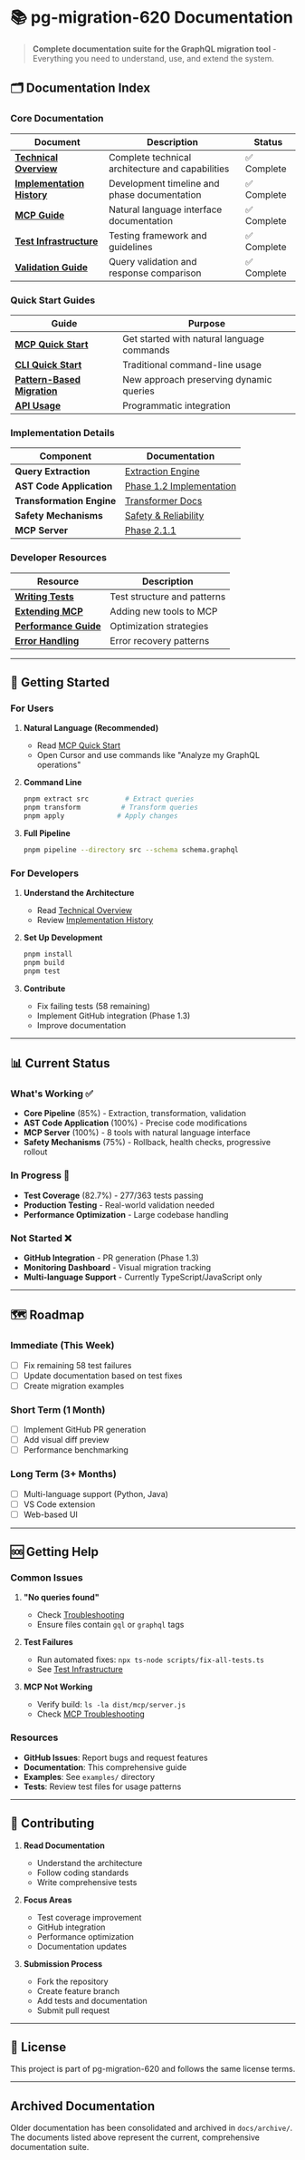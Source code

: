 # 📚 pg-migration-620 Documentation

> **Complete documentation suite for the GraphQL migration tool** - Everything you need to understand, use, and extend the system.

## 🗂️ Documentation Index

### Core Documentation

| Document                                                  | Description                                      | Status      |
| --------------------------------------------------------- | ------------------------------------------------ | ----------- |
| [**Technical Overview**](./TECHNICAL-OVERVIEW.md)         | Complete technical architecture and capabilities | ✅ Complete |
| [**Implementation History**](./IMPLEMENTATION-HISTORY.md) | Development timeline and phase documentation     | ✅ Complete |
| [**MCP Guide**](./MCP-GUIDE.md)                           | Natural language interface documentation         | ✅ Complete |
| [**Test Infrastructure**](./TEST-INFRASTRUCTURE.md)       | Testing framework and guidelines                 | ✅ Complete |
| [**Validation Guide**](./VALIDATION-GUIDE.md)             | Query validation and response comparison         | ✅ Complete |

### Quick Start Guides

| Guide                                                        | Purpose                                    |
| ------------------------------------------------------------ | ------------------------------------------ |
| [**MCP Quick Start**](../README-MCP.md)                      | Get started with natural language commands |
| [**CLI Quick Start**](../README.md#quick-start)              | Traditional command-line usage             |
| [**Pattern-Based Migration**](../PATTERN-BASED-MIGRATION.md) | New approach preserving dynamic queries    |
| [**API Usage**](./TECHNICAL-OVERVIEW.md#integration-points)  | Programmatic integration                   |

### Implementation Details

| Component                 | Documentation                                                                               |
| ------------------------- | ------------------------------------------------------------------------------------------- |
| **Query Extraction**      | [Extraction Engine](./IMPLEMENTATION-HISTORY.md#phase-11-core-implementation)               |
| **AST Code Application**  | [Phase 1.2 Implementation](./IMPLEMENTATION-HISTORY.md#phase-12-ast-based-code-application) |
| **Transformation Engine** | [Transformer Docs](./TECHNICAL-OVERVIEW.md#intelligent-transformation-85-complete)          |
| **Safety Mechanisms**     | [Safety & Reliability](./TECHNICAL-OVERVIEW.md#safety--reliability)                         |
| **MCP Server**            | [Phase 2.1.1](./IMPLEMENTATION-HISTORY.md#phase-211-mcp-server-implementation)              |

### Developer Resources

| Resource                                                                     | Description                 |
| ---------------------------------------------------------------------------- | --------------------------- |
| [**Writing Tests**](./TEST-INFRASTRUCTURE.md#writing-tests)                  | Test structure and patterns |
| [**Extending MCP**](./MCP-GUIDE.md#extending-the-server)                     | Adding new tools to MCP     |
| [**Performance Guide**](./TECHNICAL-OVERVIEW.md#performance-characteristics) | Optimization strategies     |
| [**Error Handling**](./VALIDATION-GUIDE.md#error-handling)                   | Error recovery patterns     |

---

## 🚀 Getting Started

### For Users

1. **Natural Language (Recommended)**
   - Read [MCP Quick Start](../README-MCP.md)
   - Open Cursor and use commands like "Analyze my GraphQL operations"

2. **Command Line**

   ```bash
   pnpm extract src         # Extract queries
   pnpm transform          # Transform queries
   pnpm apply             # Apply changes
   ```

3. **Full Pipeline**
   ```bash
   pnpm pipeline --directory src --schema schema.graphql
   ```

### For Developers

1. **Understand the Architecture**
   - Read [Technical Overview](./TECHNICAL-OVERVIEW.md)
   - Review [Implementation History](./IMPLEMENTATION-HISTORY.md)

2. **Set Up Development**

   ```bash
   pnpm install
   pnpm build
   pnpm test
   ```

3. **Contribute**
   - Fix failing tests (58 remaining)
   - Implement GitHub integration (Phase 1.3)
   - Improve documentation

---

## 📊 Current Status

### What's Working ✅

- **Core Pipeline** (85%) - Extraction, transformation, validation
- **AST Code Application** (100%) - Precise code modifications
- **MCP Server** (100%) - 8 tools with natural language interface
- **Safety Mechanisms** (75%) - Rollback, health checks, progressive rollout

### In Progress 🚧

- **Test Coverage** (82.7%) - 277/363 tests passing
- **Production Testing** - Real-world validation needed
- **Performance Optimization** - Large codebase handling

### Not Started ❌

- **GitHub Integration** - PR generation (Phase 1.3)
- **Monitoring Dashboard** - Visual migration tracking
- **Multi-language Support** - Currently TypeScript/JavaScript only

---

## 🗺️ Roadmap

### Immediate (This Week)

- [ ] Fix remaining 58 test failures
- [ ] Update documentation based on test fixes
- [ ] Create migration examples

### Short Term (1 Month)

- [ ] Implement GitHub PR generation
- [ ] Add visual diff preview
- [ ] Performance benchmarking

### Long Term (3+ Months)

- [ ] Multi-language support (Python, Java)
- [ ] VS Code extension
- [ ] Web-based UI

---

## 🆘 Getting Help

### Common Issues

1. **"No queries found"**
   - Check [Troubleshooting](./MCP-GUIDE.md#troubleshooting)
   - Ensure files contain `gql` or `graphql` tags

2. **Test Failures**
   - Run automated fixes: `npx ts-node scripts/fix-all-tests.ts`
   - See [Test Infrastructure](./TEST-INFRASTRUCTURE.md)

3. **MCP Not Working**
   - Verify build: `ls -la dist/mcp/server.js`
   - Check [MCP Troubleshooting](./MCP-GUIDE.md#troubleshooting)

### Resources

- **GitHub Issues**: Report bugs and request features
- **Documentation**: This comprehensive guide
- **Examples**: See `examples/` directory
- **Tests**: Review test files for usage patterns

---

## 🤝 Contributing

1. **Read Documentation**
   - Understand the architecture
   - Follow coding standards
   - Write comprehensive tests

2. **Focus Areas**
   - Test coverage improvement
   - GitHub integration
   - Performance optimization
   - Documentation updates

3. **Submission Process**
   - Fork the repository
   - Create feature branch
   - Add tests and documentation
   - Submit pull request

---

## 📜 License

This project is part of pg-migration-620 and follows the same license terms.

---

## Archived Documentation

Older documentation has been consolidated and archived in `docs/archive/`. The documents listed above represent the current, comprehensive documentation suite.

